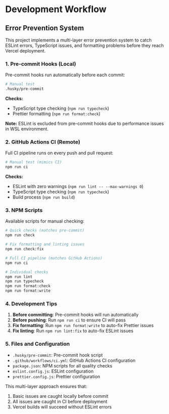 # Development Workflow

## Error Prevention System

This project implements a multi-layer error prevention system to catch ESLint errors, TypeScript issues, and formatting problems before they reach Vercel deployment.

### 1. Pre-commit Hooks (Local)

Pre-commit hooks run automatically before each commit:

```bash
# Manual test
.husky/pre-commit
```

**Checks:**
- TypeScript type checking (`npm run typecheck`)
- Prettier formatting (`npm run format:check`)

**Note:** ESLint is excluded from pre-commit hooks due to performance issues in WSL environment.

### 2. GitHub Actions CI (Remote)

Full CI pipeline runs on every push and pull request:

```bash
# Manual test (mimics CI)
npm run ci
```

**Checks:**
- ESLint with zero warnings (`npm run lint -- --max-warnings 0`)
- TypeScript type checking (`npm run typecheck`)
- Build process (`npm run build`)

### 3. NPM Scripts

Available scripts for manual checking:

```bash
# Quick checks (matches pre-commit)
npm run check

# Fix formatting and linting issues
npm run check:fix

# Full CI pipeline (matches GitHub Actions)
npm run ci

# Individual checks
npm run lint
npm run typecheck
npm run format:check
npm run format:write
```

### 4. Development Tips

1. **Before committing**: Pre-commit hooks will run automatically
2. **Before pushing**: Run `npm run ci` to ensure CI will pass
3. **Fix formatting**: Run `npm run format:write` to auto-fix Prettier issues
4. **Fix linting**: Run `npm run lint:fix` to auto-fix ESLint issues

### 5. Files and Configuration

- `.husky/pre-commit`: Pre-commit hook script
- `.github/workflows/ci.yml`: GitHub Actions CI configuration
- `package.json`: NPM scripts for all quality checks
- `eslint.config.js`: ESLint configuration
- `prettier.config.js`: Prettier configuration

This multi-layer approach ensures that:
1. Basic issues are caught locally before commit
2. All issues are caught in CI before deployment
3. Vercel builds will succeed without ESLint errors